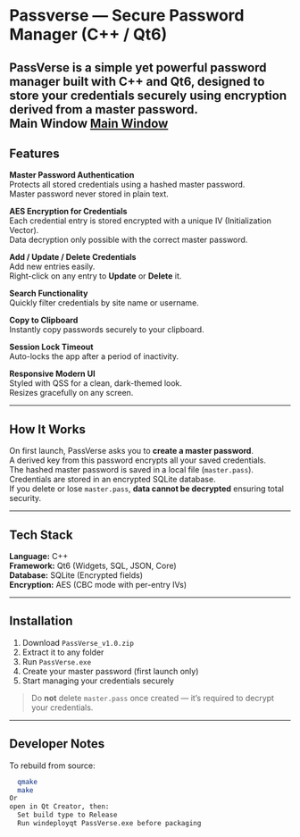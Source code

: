 # Passverse — Secure Password Manager (C++ / Qt6)

PassVerse is a simple yet powerful **password manager** built with **C++ and Qt6**, designed to store your credentials securely using encryption derived from a master password.  
**Main Window**
[Main Window](resources/MainWindow.png)
---

## Features

**Master Password Authentication**  
  Protects all stored credentials using a hashed master password.  
  Master password never stored in plain text.  

**AES Encryption for Credentials**  
  Each credential entry is stored encrypted with a unique IV (Initialization Vector).  
  Data decryption only possible with the correct master password.  

**Add / Update / Delete Credentials**  
 Add new entries easily.  
 Right-click on any entry to **Update** or **Delete** it.  

**Search Functionality**  
 Quickly filter credentials by site name or username.  

**Copy to Clipboard**  
 Instantly copy passwords securely to your clipboard.  

**Session Lock Timeout**  
 Auto-locks the app after a period of inactivity.  

**Responsive Modern UI**  
 Styled with QSS for a clean, dark-themed look.  
 Resizes gracefully on any screen.  

---

## How It Works

  On first launch, PassVerse asks you to **create a master password**.  
  A derived key from this password encrypts all your saved credentials.  
  The hashed master password is saved in a local file (`master.pass`).  
  Credentials are stored in an encrypted SQLite database.  
  If you delete or lose `master.pass`, **data cannot be decrypted** ensuring total security.

---

## Tech Stack

**Language:** C++  
**Framework:** Qt6 (Widgets, SQL, JSON, Core)  
**Database:** SQLite (Encrypted fields)  
**Encryption:** AES (CBC mode with per-entry IVs)  

---

## Installation

1. Download `PassVerse_v1.0.zip`  
2. Extract it to any folder  
3. Run `PassVerse.exe`  
4. Create your master password (first launch only)  
5. Start managing your credentials securely  

> Do **not** delete `master.pass` once created — it’s required to decrypt your credentials.

---

## Developer Notes

To rebuild from source:
```bash
  qmake
  make
Or
open in Qt Creator, then:
  Set build type to Release
  Run windeployqt PassVerse.exe before packaging

